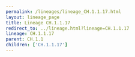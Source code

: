 ```yaml
---
permalink: /lineages/lineage_CH.1.1.17.html
layout: lineage_page
title: Lineage CH.1.1.17
redirect_to: ../lineage.html?lineage=CH.1.1.17
lineage: CH.1.1.17
parent: CH.1.1
children: ['CH.1.1.17']
---
```

